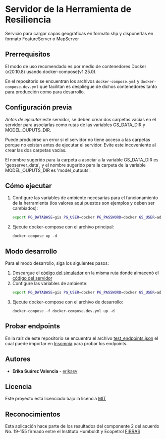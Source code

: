 # Servidor de la Herramienta de Resiliencia

Servicio para cargar capas geográficas en formato shp y disponerlas en formato FeatureServer o MapServer

## Prerrequisitos

El modo de uso recomendado es por medio de contenedores Docker (v20.10.8) usando docker-compose(v1.25.0).

En el repositorio se encuentran los archivos `docker-compose.yml` y `docker-compose.dev.yml` que facilitan es despliegue de dichos contenedores tanto para producción como para desarrollo.

## Configuración previa

_Antes de ejecutar_ este servidor, se deben crear dos carpetas vacías en el servidor para asociarlas como rutas de las variables GS_DATA_DIR y MODEL_OUPUTS_DIR.

Puede producirse un error si el servidor no tiene acceso a las carpetas porque no existan antes de ejecutar el servidor. Evite este incoveniente al crear las dos carpetas vacías.

El nombre sugerido para la carpeta a asociar a la variable GS_DATA_DIR es 'geoserver_data', y el nombre sugerido para la carpeta de la variable MODEL_OUPUTS_DIR es 'model_outputs'.

## Cómo ejecutar

1. Configure las variables de ambiente necesarias para el funcionamiento de la herramienta (los valores aquí puestos son ejemplos y deben ser cambiados):
   ```sh
   export PG_DATABASE=gis PG_USER=docker PG_PASSWORD=docker GS_USER=admin GS_PASS=geoserver GS_DATA_DIR='../geoserver_data' MODEL_OUPUTS_DIR='../model_outputs' MODEL_PASSWORD='model_password'
   ```
1. Ejecute docker-compose con el archivo principal:
   ```
   docker-compose up -d
   ```

## Modo desarrollo

Para el modo desarrollo, siga los siguientes pasos:

1. Descargue el [código del simulador](https://github.com/PEM-Humboldt/herramienta-resiliencia-simulador) en la misma ruta donde almacenó el [código del servidor](https://github.com/PEM-Humboldt/herramienta-resiliencia-servidor)
1. Configure las variables de ambiente:
   ```sh
   export PG_DATABASE=gis PG_USER=docker PG_PASSWORD=docker GS_USER=admin GS_PASS=geoserver GS_DATA_DIR='../geoserver_data' MODEL_OUPUTS_DIR='../model_outputs' MODEL_PASSWORD='model_password'
   ```
1. Ejecute docker-compose con el archivo de desarrollo:
   ```
   docker-compose -f docker-compose.dev.yml up -d
   ```

## Probar endpoints

En la raíz de este repositorio se encuentra el archivo [test_endpoints.json](test_endpoints.json) el cual puede importar en [Insomnia](https://insomnia.rest/download) para probar los endpoints.

## Autores

- **Erika Suárez Valencia** - [erikasv](https://github.com/erikasv)

## Licencia

Este proyecto está licenciado bajo la licencia [MIT](LICENSE)

## Reconocimientos

Esta aplicación hace parte de los resultados del componente 2 del acuerdo No. 19-155 firmado entre el Instituto Humboldt y Ecopetrol [FIBRAS](http://humboldt.org.co/fibras/componente2.html)
